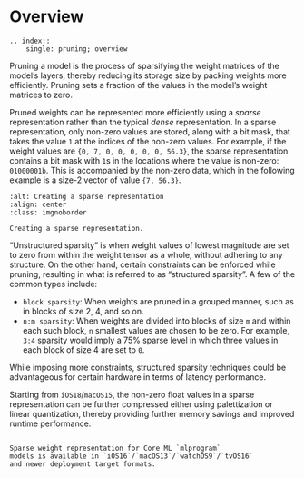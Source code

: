 Overview
===========

```{eval-rst}
.. index:: 
    single: pruning; overview
```

Pruning a model is the process of sparsifying the weight 
matrices of the model’s layers, thereby reducing its storage size by 
packing weights more efficiently. 
Pruning sets a fraction of the values in the model’s weight matrices to zero.

Pruned weights can be represented more efficiently 
using a _sparse_ representation rather than the typical _dense_ 
representation. In a sparse representation, 
only non-zero values are stored, along with a bit mask, that takes 
the value `1` at the indices of the non-zero values. For 
example, if the weight values are `{0, 7, 0, 0, 0, 0, 0, 56.3}`, 
the sparse representation contains a bit mask with `1`s in the 
locations where the value is non-zero: `01000001b`. 
This is accompanied by the non-zero data, which in the 
following example is a size-2 vector of value `{7, 56.3}`.

```{figure} images/sparse_weights.png
:alt: Creating a sparse representation
:align: center
:class: imgnoborder

Creating a sparse representation.
```

“Unstructured sparsity” is when weight values of lowest magnitude are set to 
zero from within the weight tensor as a whole, without adhering to 
any structure. On the other hand, certain constraints can 
be enforced while pruning, resulting in what is referred to as 
“structured sparsity”. A few of the common types include: 

- `block sparsity`: When weights are pruned in a grouped manner, 
  such as in blocks of size 2, 4, and so on.  
- `n:m sparsity`: When weights are divided into blocks of size `m` 
  and within each such block, `n` smallest values are chosen to be zero. 
  For example, `3:4` sparsity would imply a 75% sparse level in 
  which three values in each block of size 4 are set to `0`. 

While imposing more constraints, structured sparsity 
techniques could be advantageous for certain hardware in 
terms of latency performance.

Starting from `iOS18`/`macOS15`, the non-zero float values in a
sparse representation can be further compressed either using
palettization or linear quantization, thereby providing further 
memory savings and improved runtime performance.   


```{admonition} Feature Availability

Sparse weight representation for Core ML `mlprogram` 
models is available in `iOS16`/`macOS13`/`watchOS9`/`tvOS16` 
and newer deployment target formats.
```

